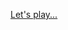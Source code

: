<p float="Top">
  <img href="https://replit.com/@serhanelmaciogl/Guess-the-Number-Designed-in-Python?v=1" width="2000" 
</p>
<a href="https://replit.com/@serhanelmaciogl/Guess-the-Number-Designed-in-Python?v=1"> Let's play...</a>
